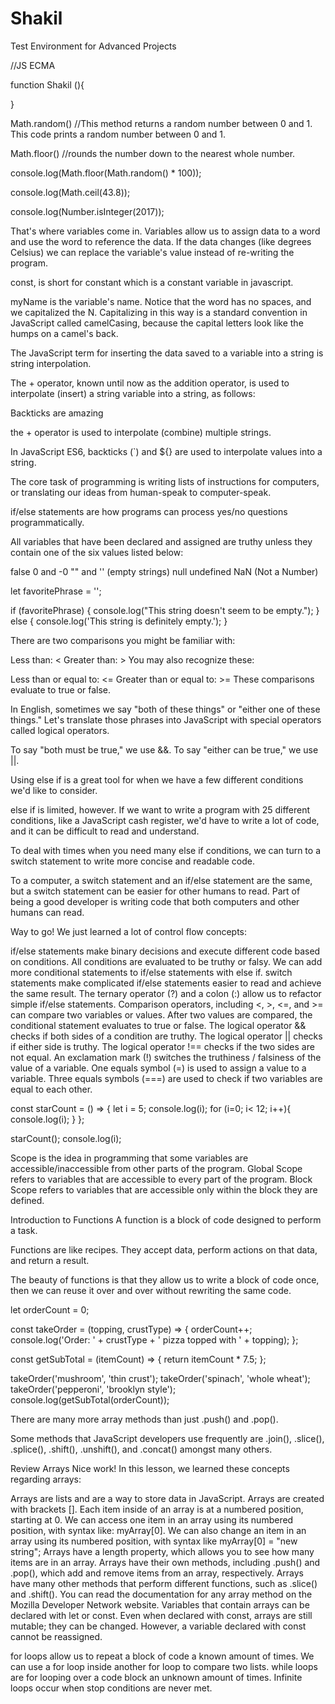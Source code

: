 # Shakil
Test Environment for Advanced Projects

//JS ECMA

function Shakil (){

}

Math.random()		//This method returns a random number between 0 and 1. This code prints a random number between 0 and 1.

Math.floor()		//rounds the number down to the nearest whole number.

console.log(Math.floor(Math.random() * 100));

console.log(Math.ceil(43.8));

console.log(Number.isInteger(2017));

That's where variables come in. 
Variables allow us to assign data to a word and use the word to reference the data. 
If the data changes (like degrees Celsius) we can replace the variable's value instead of re-writing the program.

const, is short for constant which is a constant variable in javascript.

myName is the variable's name. 
Notice that the word has no spaces, and we capitalized the N. 
Capitalizing in this way is a standard convention in JavaScript called camelCasing, because the capital letters look like the humps on a camel's back.

The JavaScript term for inserting the data saved to a variable into a string is string interpolation.

The + operator, known until now as the addition operator, is used to interpolate (insert) a string variable into a string, as follows:

Backticks are amazing

the + operator is used to interpolate (combine) multiple strings.

In JavaScript ES6, backticks (`) and ${} are used to interpolate values into a string.

The core task of programming is writing lists of instructions for computers, or translating our ideas from human-speak to computer-speak.


if/else statements are how programs can process yes/no questions programmatically.

All variables that have been declared and assigned are truthy unless they contain one of the six values listed below:

false
0 and -0
"" and '' (empty strings)
null
undefined
NaN (Not a Number)





let favoritePhrase = '';

if (favoritePhrase) {
  console.log("This string doesn't seem to be empty.");
} else {
  console.log('This string is definitely empty.');
}


There are two comparisons you might be familiar with:

Less than: <
Greater than: >
You may also recognize these:

Less than or equal to: <=
Greater than or equal to: >=
These comparisons evaluate to true or false.



In English, sometimes we say "both of these things" or "either one of these things." Let's translate those phrases into JavaScript with special operators called logical operators.

To say "both must be true," we use &&.
To say "either can be true," we use ||.




Using else if is a great tool for when we have a few different conditions we'd like to consider.

else if is limited, however. If we want to write a program with 25 different conditions, like a JavaScript cash register, we'd have to write a lot of code, and it can be difficult to read and understand.

To deal with times when you need many else if conditions, we can turn to a switch statement to write more concise and readable code.

To a computer, a switch statement and an if/else statement are the same, but a switch statement can be easier for other humans to read. Part of being a good developer is writing code that both computers and other humans can read.







Way to go! We just learned a lot of control flow concepts:

if/else statements make binary decisions and execute different code based on conditions.
All conditions are evaluated to be truthy or falsy.
We can add more conditional statements to if/else statements with else if.
switch statements make complicated if/else statements easier to read and achieve the same result.
The ternary operator (?) and a colon (:) allow us to refactor simple if/else statements.
Comparison operators, including <, >, <=, and >= can compare two variables or values.
After two values are compared, the conditional statement evaluates to true or false.
The logical operator && checks if both sides of a condition are truthy.
The logical operator || checks if either side is truthy.
The logical operator !== checks if the two sides are not equal.
An exclamation mark (!) switches the truthiness / falsiness of the value of a variable.
One equals symbol (=) is used to assign a value to a variable.
Three equals symbols (===) are used to check if two variables are equal to each other.




const starCount = () => {
  let i = 5;
  console.log(i);
  for (i=0; i< 12; i++){
    console.log(i);
  }
};

starCount();
console.log(i);



Scope is the idea in programming that some variables are accessible/inaccessible from other parts of the program.
Global Scope refers to variables that are accessible to every part of the program.
Block Scope refers to variables that are accessible only within the block they are defined.








Introduction to Functions
A function is a block of code designed to perform a task.

Functions are like recipes.
They accept data, perform actions on that data, and return a result. 

The beauty of functions is that they allow us to write a block of code once, then we can reuse it over and over without rewriting the same code.




let orderCount = 0;

const takeOrder = (topping, crustType) => {
  orderCount++;
  console.log('Order: ' + crustType + ' pizza topped with ' + topping);
};

const getSubTotal = (itemCount) => {
  return itemCount * 7.5;
};

takeOrder('mushroom', 'thin crust');
takeOrder('spinach', 'whole wheat');
takeOrder('pepperoni', 'brooklyn style');
console.log(getSubTotal(orderCount));




There are many more array methods than just .push() and .pop(). 

Some methods that JavaScript developers use frequently are 
.join(), 
.slice(), 
.splice(), 
.shift(), 
.unshift(), and 
.concat() amongst many others.





Review Arrays
Nice work! In this lesson, we learned these concepts regarding arrays:

Arrays are lists and are a way to store data in JavaScript.
Arrays are created with brackets [].
Each item inside of an array is at a numbered position, starting at 0.
We can access one item in an array using its numbered position, with syntax like: myArray[0].
We can also change an item in an array using its numbered position, with syntax like myArray[0] = "new string";
Arrays have a length property, which allows you to see how many items are in an array.
Arrays have their own methods, including .push() and .pop(), which add and remove items from an array, respectively.
Arrays have many other methods that perform different functions, such as .slice() and .shift(). You can read the documentation for any array method on the Mozilla Developer Network website.
Variables that contain arrays can be declared with let or const. Even when declared with const, arrays are still mutable; they can be changed. However, a variable declared with const cannot be reassigned.





for loops allow us to repeat a block of code a known amount of times.
We can use a for loop inside another for loop to compare two lists.
while loops are for looping over a code block an unknown amount of times.
Infinite loops occur when stop conditions are never met.






